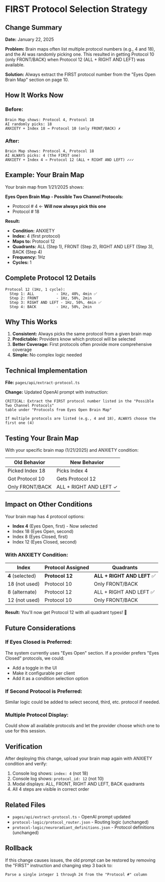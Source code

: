 # FIRST Protocol Selection Strategy

## Change Summary

**Date:** January 22, 2025

**Problem:** Brain maps often list multiple protocol numbers (e.g., 4 and 18), and the AI was randomly picking one. This resulted in getting Protocol 10 (only FRONT/BACK) when Protocol 12 (ALL + RIGHT AND LEFT) was available.

**Solution:** Always extract the FIRST protocol number from the "Eyes Open Brain Map" section on page 10.

## How It Works Now

### Before:
```
Brain Map shows: Protocol 4, Protocol 18
AI randomly picks: 18
ANXIETY + Index 18 → Protocol 10 (only FRONT/BACK) ✗
```

### After:
```
Brain Map shows: Protocol 4, Protocol 18
AI ALWAYS picks: 4 (the FIRST one)
ANXIETY + Index 4 → Protocol 12 (ALL + RIGHT AND LEFT) ✓✓✓
```

## Example: Your Brain Map

Your brain map from 1/21/2025 shows:

**Eyes Open Brain Map - Possible Two Channel Protocols:**
- Protocol # 4 ← **Will now always pick this one**
- Protocol # 18

**Result:**
- **Condition:** ANXIETY
- **Index:** 4 (first protocol)
- **Maps to:** Protocol 12
- **Quadrants:** ALL (Step 1), FRONT (Step 2), RIGHT AND LEFT (Step 3), BACK (Step 4)
- **Frequency:** 1Hz
- **Cycles:** 1

## Complete Protocol 12 Details

```
Protocol 12 (1Hz, 1 cycle):
  Step 1: ALL          - 1Hz, 40%, 4min ✅
  Step 2: FRONT        - 1Hz, 50%, 2min
  Step 3: RIGHT AND LEFT - 1Hz, 50%, 4min ✅
  Step 4: BACK         - 1Hz, 50%, 2min
```

## Why This Works

1. **Consistent:** Always picks the same protocol from a given brain map
2. **Predictable:** Providers know which protocol will be selected
3. **Better Coverage:** First protocols often provide more comprehensive coverage
4. **Simple:** No complex logic needed

## Technical Implementation

**File:** `pages/api/extract-protocol.ts`

**Change:** Updated OpenAI prompt with instruction:
```
CRITICAL: Extract the FIRST protocol number listed in the "Possible Two Channel Protocols" 
table under "Protocols from Eyes Open Brain Map"

If multiple protocols are listed (e.g., 4 and 18), ALWAYS choose the first one (4)
```

## Testing Your Brain Map

With your specific brain map (1/21/2025) and ANXIETY condition:

| Old Behavior | New Behavior |
|--------------|--------------|
| Picked Index 18 | Picks Index 4 |
| Got Protocol 10 | Gets Protocol 12 |
| Only FRONT/BACK | ALL + RIGHT AND LEFT ✓ |

## Impact on Other Conditions

Your brain map has 4 protocol options:
- **Index 4** (Eyes Open, first) - Now selected
- Index 18 (Eyes Open, second)
- Index 8 (Eyes Closed, first)
- Index 12 (Eyes Closed, second)

### With ANXIETY Condition:

| Index | Protocol Assigned | Quadrants |
|-------|-------------------|-----------|
| **4** (selected) | **Protocol 12** | **ALL + RIGHT AND LEFT** ✅ |
| 18 (not used) | Protocol 10 | Only FRONT/BACK |
| 8 (alternate) | Protocol 12 | ALL + RIGHT AND LEFT ✅ |
| 12 (not used) | Protocol 10 | Only FRONT/BACK |

**Result:** You'll now get Protocol 12 with all quadrant types! 🎉

## Future Considerations

### If Eyes Closed is Preferred:
The system currently uses "Eyes Open" section. If a provider prefers "Eyes Closed" protocols, we could:
- Add a toggle in the UI
- Make it configurable per client
- Add it as a condition selection option

### If Second Protocol is Preferred:
Similar logic could be added to select second, third, etc. protocol if needed.

### Multiple Protocol Display:
Could show all available protocols and let the provider choose which one to use for this session.

## Verification

After deploying this change, upload your brain map again with ANXIETY condition and verify:

1. Console log shows: `index: 4` (not 18)
2. Console log shows: `protocol_id: 12` (not 10)
3. Modal displays: ALL, FRONT, RIGHT AND LEFT, BACK quadrants
4. All 4 steps are visible in correct order

## Related Files

- `pages/api/extract-protocol.ts` - OpenAI prompt updated
- `protocol-logic/protocol_router.json` - Routing logic (unchanged)
- `protocol-logic/neuroradiant_definitions.json` - Protocol definitions (unchanged)

## Rollback

If this change causes issues, the old prompt can be restored by removing the "FIRST" instruction and changing step 3 back to:
```
Parse a single integer 1 through 24 from the "Protocol #" column
```

